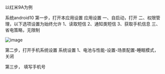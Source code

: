 
以红米9A为例

系统android10
第一步，打开本应用设置
应用设置
一、自启动，打开
二、权限管理，以下选项设置为始终允许
1、读取短信 2、通知类短信 3、获取手机信息
三、省电策略，无限制

![image](./1.png)

第二步，打开手机系统设置
系统设置
1、电池与性能-设置-场景配置-睡眠模式，关闭

第三步， 填写手机号
